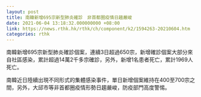 ```yaml
---
layout: post
title: 南韓新增695宗新型肺炎確診　非首都圈疫情日趨嚴峻
date: 2021-06-04 13:18:32.000000000 +08:00
link: https://news.rthk.hk/rthk/ch/component/k2/1594263-20210604.htm
categories: rthk
---
```


南韓新增695宗新型肺炎確診個案，連續3日超過650宗，新增確診個案大部分來自社區感染，累計超過14萬2千多宗確診，另外，新增1名患者死亡，累計1969人死亡。

南韓近日陸續出現不同形式的集體感染事件，單日新增個案維持在400至700宗之間，另外，大邱市等非首都圈疫情形勢日趨嚴峻，防疫部門高度警惕。
